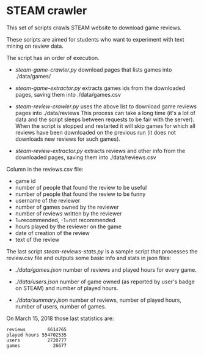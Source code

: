 # STEAM crawler

This set of scripts crawls STEAM website to download game reviews.

These scripts are aimed for students who want to experiment with text mining on review data.

The script has an order of execution.

  * _steam-game-crawler.py_ download pages that lists games into ./data/games/

  * _steam-game-extractor.py_ extracts games ids from the downloaded pages, saving them into ./data/games.csv
  
  * _steam-review-crawler.py_ uses the above list to download game reviews pages into ./data/reviews
  This process can take a long time (it's a lot of data and the script sleeps between requests to be fair with the server).
  When the script is stopped and restarted it will skip games for which all reviews have been downloaded on the previous run (it does not downloads new reviews for such games).
  
  * _steam-review-extractor.py_ extracts reviews and other info from the downloaded pages, saving them into ./data/reviews.csv 

Column in the reviews.csv file:
  * game id
  * number of people that found the review to be useful
  * number of people that found the review to be funny
  * username of the reviewer
  * number of games owned by the reviewer
  * number of reviews written by the reviewer
  * 1=recommended, -1=not recommended
  * hours played by the reviewer on the game
  * date of creation of the review
  * text of the review
  
The last script _steam-reviews-stats.py_ is a sample script that processes the review.csv file and outputs some basic info and stats in json files:

  * _./data/games.json_ number of reviews and played hours for every game.
  
  * _./data/users.json_ number of game owned (as reported by user's badge on STEAM) and number of played hours.
  
  * _./data/summary.json_ number of reviews, number of played hours, number of users, number of games.
  
On March 15, 2018 those last statistics are:

```
reviews        6614765
played hours 554702535
users          2720777
games            26677
```
  
